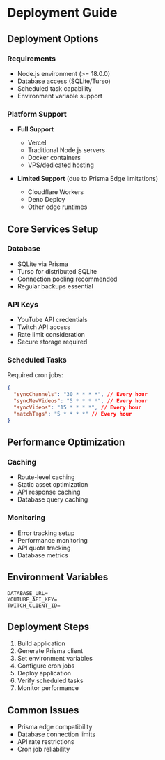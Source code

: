 # Deployment Guide

## Deployment Options

### Requirements

- Node.js environment (>= 18.0.0)
- Database access (SQLite/Turso)
- Scheduled task capability
- Environment variable support

### Platform Support

- **Full Support**

  - Vercel
  - Traditional Node.js servers
  - Docker containers
  - VPS/dedicated hosting

- **Limited Support** (due to Prisma Edge limitations)
  - Cloudflare Workers
  - Deno Deploy
  - Other edge runtimes

## Core Services Setup

### Database

- SQLite via Prisma
- Turso for distributed SQLite
- Connection pooling recommended
- Regular backups essential

### API Keys

- YouTube API credentials
- Twitch API access
- Rate limit consideration
- Secure storage required

### Scheduled Tasks

Required cron jobs:

```json
{
  "syncChannels": "30 * * * *", // Every hour
  "syncNewVideos": "5 * * * *", // Every hour
  "syncVideos": "15 * * * *", // Every hour
  "matchTags": "5 * * * *" // Every hour
}
```

## Performance Optimization

### Caching

- Route-level caching
- Static asset optimization
- API response caching
- Database query caching

### Monitoring

- Error tracking setup
- Performance monitoring
- API quota tracking
- Database metrics

## Environment Variables

```env
DATABASE_URL=
YOUTUBE_API_KEY=
TWITCH_CLIENT_ID=
```

## Deployment Steps

1. Build application
2. Generate Prisma client
3. Set environment variables
4. Configure cron jobs
5. Deploy application
6. Verify scheduled tasks
7. Monitor performance

## Common Issues

- Prisma edge compatibility
- Database connection limits
- API rate restrictions
- Cron job reliability
